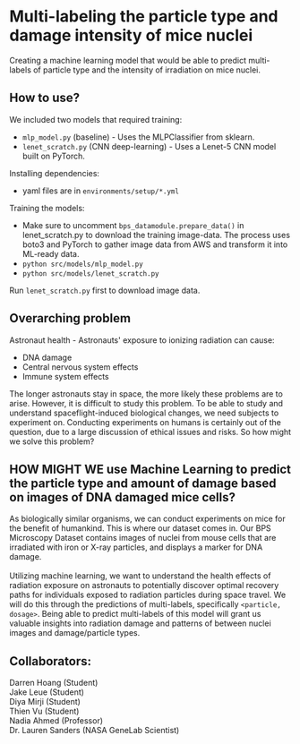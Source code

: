 # Multi-labeling the particle type and damage intensity of mice nuclei
Creating a machine learning model that would be able to predict multi-labels of particle type and the intensity of irradiation on mice nuclei.

## How to use?
We included two models that required training: <br />
* `mlp_model.py` (baseline) - Uses the MLPClassifier from sklearn.
* `lenet_scratch.py` (CNN deep-learning) - Uses a Lenet-5 CNN model built on PyTorch.

Installing dependencies:
* yaml files are in `environments/setup/*.yml`

Training the models:
* Make sure to uncomment `bps_datamodule.prepare_data()` in lenet_scratch.py to download the training image-data. The process uses boto3 and PyTorch to gather image data from AWS and transform it into ML-ready data.
* `python src/models/mlp_model.py`
* `python src/models/lenet_scratch.py`

Run `lenet_scratch.py` first to download image data.

## Overarching problem
Astronaut health - Astronauts' exposure to ionizing radiation can cause: <br />
* DNA damage
* Central nervous system effects
* Immune system effects <br />

The longer astronauts stay in space, the more likely these problems are to arise. However, it is difficult to study this problem. To be able to study and understand spaceflight-induced biological changes, we need subjects to experiment on. Conducting experiments on humans is certainly out of the question, due to a large discussion of ethical issues and risks. So how might we solve this problem?

## HOW MIGHT WE use Machine Learning to predict the particle type and amount of damage based on images of DNA damaged mice cells?
As biologically similar organisms, we can conduct experiments on mice for the benefit of humankind. This is where our dataset comes in. Our BPS Microscopy Dataset contains images of nuclei from mouse cells that are irradiated with iron or X-ray particles, and displays a marker for DNA damage. <br />
<br />
Utilizing machine learning, we want to understand the health effects of radiation exposure on astronauts to potentially discover optimal recovery paths for individuals exposed to radiation particles during space travel. We will do this through the predictions of multi-labels, specifically `<particle, dosage>`. Being able to predict multi-labels of this model will grant us valuable insights into radiation damage and patterns of between nuclei images and damage/particle types.

## Collaborators:
Darren Hoang (Student) <br />
Jake Leue (Student) <br />
Diya Mirji (Student) <br />
Thien Vu (Student) <br />
Nadia Ahmed (Professor) <br />
Dr. Lauren Sanders (NASA GeneLab Scientist) <br />

##
